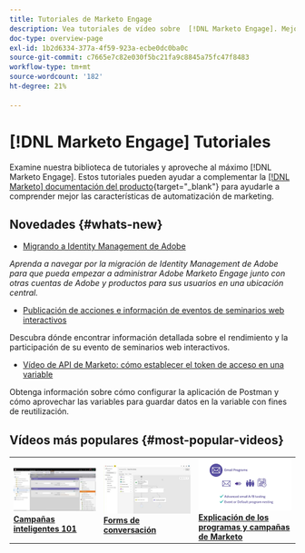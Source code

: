 ```yaml
---
title: Tutoriales de Marketo Engage
description: Vea tutoriales de vídeo sobre  [!DNL Marketo Engage]. Mejore su comprensión sobre cómo utilizar las funciones de automatización de marketing y mucho más.
doc-type: overview-page
exl-id: 1b2d6334-377a-4f59-923a-ecbe0dc0ba0c
source-git-commit: c7665e7c82e030f5bc21fa9c8845a75fc47f8483
workflow-type: tm+mt
source-wordcount: '182'
ht-degree: 21%

---
```


# [!DNL Marketo Engage] Tutoriales

Examine nuestra biblioteca de tutoriales y aproveche al máximo [!DNL Marketo Engage]. Estos tutoriales pueden ayudar a complementar la [[!DNL Marketo] documentación del producto](https://experienceleague.adobe.com/docs/marketo/using/home.html?lang=es){target="_blank"} para ayudarle a comprender mejor las características de automatización de marketing.

<!-- <div id="recs-overview-body-1"></div>
<div id="recs-overview-body-2"></div>
<div id="recs-overview-body-3"></div>
<div id="recs-overview-body-4"></div>
<div id="recs-overview-body-5"></div>
<div id="recs-overview-body-6"></div> -->


## Novedades {#whats-new}

* [Migrando a Identity Management de Adobe](https://experienceleague.adobe.com/en/docs/marketo-learn/tutorials/fundamentals/migrating-to-adobe-identity-management)

_Aprenda a navegar por la migración de Identity Management de Adobe para que pueda empezar a administrar Adobe Marketo Engage junto con otras cuentas de Adobe y productos para sus usuarios en una ubicación central._

* [Publicación de acciones e información de eventos de seminarios web interactivos](https://experienceleague.adobe.com/es/docs/marketo-learn/tutorials/events/interactive-webinars-post-event-insights-and-actions)

Descubra dónde encontrar información detallada sobre el rendimiento y la participación de su evento de seminarios web interactivos.

* [Vídeo de API de Marketo: cómo establecer el token de acceso en una variable](https://experienceleague.adobe.com/en/docs/marketo-learn/tutorials/integrations/api-set-access-token-variable)

Obtenga información sobre cómo configurar la aplicación de Postman y cómo aprovechar las variables para guardar datos en la variable con fines de reutilización.

## Vídeos más populares {#most-popular-videos}

<table>
<tr>
<td>
<a href="https://experienceleague.adobe.com/es/docs/marketo-learn/tutorials/programs-and-campaigns/smart-campaigns-101"><img alt="imagen en miniatura para Smart Campaigns 101" src="assets/tutorials-homepage-1.png"></a>
<div><a href="https://experienceleague.adobe.com/es/docs/marketo-learn/tutorials/programs-and-campaigns/smart-campaigns-101"><strong>Campañas inteligentes 101</strong></a></div>
</td>
<td>
<a href="https://experienceleague.adobe.com/en/docs/marketo-learn/tutorials/dynamic-chat/conversational-forms"><img alt="imagen en miniatura de Conversational Forms" src="assets/tutorials-homepage-2.png"></a>
<div><a href="https://experienceleague.adobe.com/en/docs/marketo-learn/tutorials/dynamic-chat/conversational-forms"><strong>Forms de conversación</strong></a></div>
</td>
<td>
<a href="https://experienceleague.adobe.com/es/docs/marketo-learn/tutorials/fundamentals/programs-and-campaigns"><img alt="Explicación de los programas y campañas de Marketo" src="assets/tutorials-homepage-3.png" /></a>
<div><a href="https://experienceleague.adobe.com/es/docs/marketo-learn/tutorials/fundamentals/programs-and-campaigns"><strong>Explicación de los programas y campañas de Marketo</strong></a></div>
</td>
</tr>
</table>
